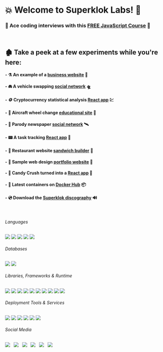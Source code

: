 # :boom: Welcome to Superklok Labs! :dash:

### :rocket: Ace coding interviews with this [FREE JavaScript Course][LearnJavaScript] :100:
<br />

## :derelict_house: Take a peek at a few experiments while you're here:

#### - :alembic: An example of a [business website][superkloklabs] :test_tube:
#### - :oncoming_automobile: A vehicle swapping [social network][swingcars] :flying_saucer:
#### - :coin: Cryptocurrency statistical analysis [React app][cryptostats] :chart:
#### - :flight_departure: Aircraft wheel change [educational site][jetwheelreel] :flight_arrival:
#### - :satellite: Parody newspaper [social network][currentcourant] :artificial_satellite:
#### - :pager: A task tracking [React app][tasktracker] :scroll:
#### - :convenience_store: Restaurant website [sandwich builder][sliderpiler] :hamburger:
#### - :milky_way: Sample web design [portfolio website][trevmorin] :stars:
#### - :candy: Candy Crush turned into a [React app][candycrush] :lollipop:
#### - :whale2: Latest containers on [Docker Hub][dockerhub] :package:
#### - :cd: Download the [Superklok discography][superklok] :loud_sound:

<br />

###### Languages

[<img src="https://img.shields.io/badge/JavaScript-323330?style=for-the-badge&logo=javascript&logoColor=F7DF1E" />][javascript] [<img src="https://img.shields.io/badge/CSS3-1572B6?style=for-the-badge&logo=css3&logoColor=white" />][css] [<img src="https://img.shields.io/badge/HTML5-E34F26?style=for-the-badge&logo=html5&logoColor=white" />][html] [<img src="https://img.shields.io/badge/json-5E5C5C?style=for-the-badge&logo=json&logoColor=white" />][json] [<img src="https://img.shields.io/badge/Markdown-000000?style=for-the-badge&logo=markdown&logoColor=white" />][markdown]

###### Databases

[<img src="https://img.shields.io/badge/MongoDB-white?style=for-the-badge&logo=mongodb&logoColor=4EA94B" />][mongo] [<img src="https://img.shields.io/badge/firebase-ffca28?style=for-the-badge&logo=firebase&logoColor=black" />][firebase]

###### Libraries, Frameworks & Runtime

[<img src="https://img.shields.io/badge/React-20232A?style=for-the-badge&logo=react&logoColor=61DAFB" />][react] [<img src="https://img.shields.io/badge/next%20js-000000?style=for-the-badge&logo=nextdotjs&logoColor=white" />][next] [<img src="https://img.shields.io/badge/Redux-593D88?style=for-the-badge&logo=redux&logoColor=white" />][redux] [<img src="https://img.shields.io/badge/React_Router-CA4245?style=for-the-badge&logo=react-router&logoColor=white" />][reactrouter] [<img src="https://img.shields.io/badge/Express.js-000000?style=for-the-badge&logo=express&logoColor=white" />][express] [<img src="https://img.shields.io/badge/Material--UI-0081CB?style=for-the-badge&logo=material-ui&logoColor=white" />][materialui] [<img src="https://img.shields.io/badge/Chart.js-FF6384?style=for-the-badge&logo=chartdotjs&logoColor=white" />][chartjs] [<img src="https://img.shields.io/badge/Bootstrap-563D7C?style=for-the-badge&logo=bootstrap&logoColor=white" />][bootstrap] [<img src="https://img.shields.io/badge/Node.js-339933?style=for-the-badge&logo=nodedotjs&logoColor=white" />][node] [<img src="https://img.shields.io/badge/npm-CB3837?style=for-the-badge&logo=npm&logoColor=white" />][npm]

###### Deployment Tools & Services

[<img src="https://img.shields.io/badge/kubernetes-326ce5.svg?&style=for-the-badge&logo=kubernetes&logoColor=white" />][kubernetes] [<img src="https://img.shields.io/badge/Docker-2CA5E0?style=for-the-badge&logo=docker&logoColor=white" />][docker] [<img src="https://img.shields.io/badge/Nginx-009639?style=for-the-badge&logo=nginx&logoColor=white" />][nginx] [<img src="https://img.shields.io/static/v1?style=for-the-badge&message=Let%E2%80%99s+Encrypt&color=003A70&logo=Let%E2%80%99s+Encrypt&logoColor=FFFFFF&label=" />][letsencrypt] [<img src="https://img.shields.io/static/v1?style=for-the-badge&message=Vultr&color=007BFC&logo=Vultr&logoColor=FFFFFF&label=" />][vultr] [<img src="https://img.shields.io/badge/Amazon_AWS-232F3E?style=for-the-badge&logo=amazon-aws&logoColor=white" />][aws]

###### Social Media

[<img src="public/assets/img/iconYT.ico" />][youtube] &nbsp; [<img src="public/assets/img/iconTT.ico" />][tiktok] &nbsp; [<img src="public/assets/img/iconIG.ico" />][instagram] &nbsp; [<img src="public/assets/img/iconSC.ico" />][soundcloud] &nbsp; [<img src="public/assets/img/iconAM.ico" />][audiomack] &nbsp; [<img src="public/assets/img/iconBC.ico" />][bandcamp]

<br />
<br />

[LearnJavaScript]: https://github.com/Superklok/LearnJavaScript
[superkloklabs]: https://github.com/Superklok/SuperklokLabs
[swingcars]: https://github.com/Superklok/SwingcarsDotNet
[cryptostats]: https://github.com/Superklok/ReactCryptoStats
[jetwheelreel]: https://github.com/Superklok/JetWheelReelDotCom
[currentcourant]: https://github.com/Superklok/CurrentCourantDotCom
[tasktracker]: https://github.com/Superklok/ReactTaskTracker
[sliderpiler]: https://github.com/Superklok/SliderPilerDotCom
[trevmorin]: https://github.com/Superklok/TrevMorinDotCom
[candycrush]: https://github.com/Superklok/ReactCandyCrush
[dockerhub]: https://hub.docker.com/u/superklok
[superklok]: https://superklok.com/
[javascript]: https://developer.mozilla.org/en-US/docs/Web/JavaScript
[css]: https://developer.mozilla.org/en-US/docs/Web/CSS
[html]: https://developer.mozilla.org/en-US/docs/Web/HTML
[json]: https://developer.mozilla.org/en-US/docs/Web/JavaScript/Reference/Global_Objects/JSON
[markdown]: https://www.markdownguide.org/getting-started/
[mongo]: https://docs.mongodb.com/
[firebase]: https://firebase.google.com/docs
[react]: https://react.dev/learn
[next]: https://nextjs.org/docs
[redux]: https://react-redux.js.org/introduction/getting-started
[reactrouter]: https://reactrouter.com/en/6.10.0/start/overview
[materialui]: https://v4.mui.com/getting-started/installation/
[chartjs]: https://www.chartjs.org/docs/latest/getting-started/installation.html
[express]: https://expressjs.com/en/guide/routing.html
[bootstrap]: https://getbootstrap.com/docs/5.0/getting-started/introduction/
[node]: https://nodejs.org/en/docs/guides/
[npm]: https://docs.npmjs.com/cli/v7/commands/npm
[kubernetes]: https://kubernetes.io/docs/home/
[docker]: https://docs.docker.com/
[nginx]: https://docs.nginx.com/
[letsencrypt]: https://certbot.eff.org/
[vultr]: https://www.vultr.com/
[aws]: https://aws.amazon.com/
[youtube]: https://www.youtube.com/channel/UCNnuDVs9xXqT5PrbL-uP7Vw/featured
[tiktok]: https://www.tiktok.com/@superklok?
[instagram]: https://www.instagram.com/superkloklabs/
[soundcloud]: https://soundcloud.com/user-166803901
[audiomack]: https://audiomack.com/superklok
[bandcamp]: https://superklok.bandcamp.com/